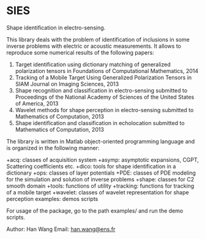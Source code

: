 SIES
====

Shape identification in electro-sensing.

This library deals with the problem of identification of inclusions in some inverse problems with 
electric or acoustic measurements. It allows to reproduce some numerical results of the following papers:

1. Target identification using dictionary matching of generalized polarization tensors
  in Foundations of Computational Mathematics, 2014
2. Tracking of a Mobile Target Using Generalized Polarization Tensors
  in SIAM Journal on Imaging Sciences, 2013
3. Shape recognition and classification in electro-sensing
  submitted to Proceedings of the National Academy of Sciences of the United States of America, 2013 
4. Wavelet methods for shape perception in electro-sensing
  submitted to Mathematics of Computation, 2013 
5. Shape identification and classification in echolocation
  submitted to Mathematics of Computation, 2013 


The library is written in Matlab object-oriented programming language and is organized in the following manner:

+acq: classes of acquisition system
+asymp: asymptotic expansions, CGPT, Scattering coefficients etc.
+dico: tools for shape identification in a dictionary
+ops: classes of layer potentials
+PDE: classes of PDE modeling for the simulation and solution of inverse problems
+shape: classes for C2 smooth domain
+tools: functions of utility
+tracking: functions for tracking of a mobile target
+wavelet: classes of wavelet representation for shape perception
examples: demos scripts

For usage of the package, go to the path examples/ and run the demo scripts. 

Author: Han Wang
Email: han.wang@ens.fr
